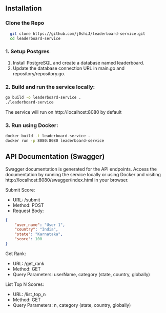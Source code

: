 
## Installation

### Clone the Repo

```bash
  git clone https://github.com/j0shiJ/leaderboard-service.git
  cd leaderboard-service

```

### 1. Setup Postgres

1. Install PostgreSQL and create a database named leaderboard.
2. Update the database connection URL in main.go and repository/repository.go.


### 2. Build and run the service locally:

```bash
go build -o leaderboard-service .
./leaderboard-service

```
The service will run on http://localhost:8080 by default

### 3. Run using Docker:

```bash
docker build -t leaderboard-service .
docker run -p 8080:8080 leaderboard-service
```


## API Documentation (Swagger)

Swagger documentation is generated for the API endpoints. Access the documentation by running the service locally or using Docker and visiting http://localhost:8080/swagger/index.html in your browser.

Submit Score:

- URL: /submit  
- Method: POST
- Request Body:
```json
{
    "user_name": "User 1",
    "country": "India",
    "state": "Karnataka",
    "score": 100
}
```

Get Rank:

- URL: /get_rank
- Method: GET
- Query Parameters: userName, category (state, country, globally)


List Top N Scores:

- URL: /list_top_n
- Method: GET
- Query Parameters: n, category (state, country, globally)








